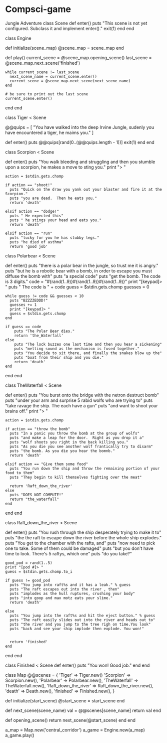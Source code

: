 # Compsci-game
Jungle Adventure
class Scene
  def enter()
    puts "This scene is not yet configured. Subclass it and implement enter()."
    exit(1)
  end
end

class Engine

  def initialize(scene_map)
    @scene_map = scene_map
  end

  def play()
    current_scene = @scene_map.opening_scene()
    last_scene = @scene_map.next_scene('finished')

    while current_scene != last_scene
      next_scene_name = current_scene.enter()
      current_scene = @scene_map.next_scene(next_scene_name)
    end

    # be sure to print out the last scene
    current_scene.enter()
  end
end

class Tiger < Scene

  @@quips = [
    "You have walked into the deep Irvine Jungle, sudenly you have encountered a tiger, he maims you."
  ]

  def enter()
    puts @@quips[rand(0..(@@quips.length - 1))]
    exit(1)
  end
end

class Scorpion < Scene

  def enter()
    puts "You walk bleeding and struggling and then you stumble upon a scorpion, he makes
    a move to sting you."
    print "> "

    action = $stdin.gets.chomp

    if action == "shoot!"
      puts "Quick on the draw you yank out your blaster and fire it at the Scorpion."
      puts "you are dead.  Then he eats you."
      return 'death'

    elsif action == "dodge!"
      puts " He expected this"
      puts " he stings your head and eats you."
      return 'death'

    elsif action == "run"
      puts "lucky for you he has stubby legs."
      puts "he died of asthma"
      return 'good job'

class Polarbear < Scene

  def enter()
    puts "there is a polar bear in the jungle, so trust me it is angry."
    puts "but he is a robotic bear with a bomb, in order to escape you must diffuse the bomb with" 
    puts "a special code"
    puts "get the bomb.  The code is 3 digits."
    code = "#{rand(1..9)}#{rand(1..9)}#{rand(1..9)}"
    print "[keypad]> "
    puts " The code is " + code
    guess = $stdin.gets.chomp
    guesses = 0

    while guess != code && guesses < 10
      puts "BZZZZEDDD!"
      guesses += 1
      print "[keypad]> "
      guess = $stdin.gets.chomp
    end

    if guess == code
        puts "The Polar Bear dies."
        return 'the_Waterfall'
    else
        puts "The lock buzzes one last time and then you hear a sickening"
        puts "melting sound as the mechanism is fused together."
        puts "You decide to sit there, and finally the snakes blow up the"
        puts "boat from their ship and you die."
        return 'death'
    end
  end
end


class TheWaterfall < Scene

  def enter()
    puts "You burst onto the bridge with the netron destruct bomb"
    puts "under your arm and surprise 5 rabid wolfs who are trying to"
    puts "take ravage the ship. The each have a gun"
    puts "and want to shoot your brains off."
    print "> "

    action = $stdin.gets.chomp

    if action == "throw the bomb"
      puts "In a panic you throw the bomb at the group of wolfs"
      puts "and make a leap for the door.  Right as you drop it a"
      puts "wolf shoots you right in the back killing you."
      puts "As you die you see another wolf frantically try to disarm"
      puts "the bomb. As you die you hear the bomnb."
      return 'death'

    elsif action == "Give them some food"
      puts "You run down the ship and throw the remaining portion of your food to them"
      puts "They begin to kill themselves fighting over the meat"
      
      return 'Raft_down_the_river'
    else
      puts "DOES NOT COMPUTE!"
      return "the_waterfall"
    end
  end
end


class Raft_down_the_river < Scene

  def enter()
    puts "You rush through the ship desperately trying to make it to"
    puts "the the raft to escape down the river before the whole ship explodes."  
    puts "You get to the chamber with the rafts, and"
    puts "now need to pick one to take.  Some of them could be damaged"
    puts "but you don't have time to look.  There's 5 raftys, which one"
    puts "do you take?"

    good_pod = rand(1..5)
    print "[pod #]> "
    guess = $stdin.gets.chomp.to_i

    if guess != good_pod
      puts "You jump into raft%s and it has a leak." % guess
      puts "The raft escapes out into the river , then"
      puts "implodes as the hull ruptures, crushing your body"
      puts "into goop and max motz eats your slime."
      return 'death'
    
    else
      puts "You jump into the raft%s and hit the eject button." % guess
      puts "The raft easily slides out into the river and heads out to"
      puts "the river and you jump to the tree righ on time.You look"
      puts "back and see your ship implode then explode. You won!"


      return 'finished'
    end
  end
end

class Finished < Scene
  def enter()
    puts "You won! Good job."
  end
end

class Map
  @@scenes = {
    'Tiger' => Tiger.new()
    'Scorpion' => Scorpion.new(), 
    'Polarbear' => Polarbear.new(),
    'TheWaterfall' => TheWaterfall.new(),
    'Raft_down_the_river' => Raft_down_the_river.new(),
    'death' => Death.new(),
    'finished' => Finished.new(),
  }


  def initialize(start_scene)
    @start_scene = start_scene
  end


  def next_scene(scene_name)
    val = @@scenes[scene_name]
    return val
  end

  def opening_scene()
    return next_scene(@start_scene)
  end
end


a_map = Map.new('central_corridor') 
a_game = Engine.new(a_map)
a_game.play()
